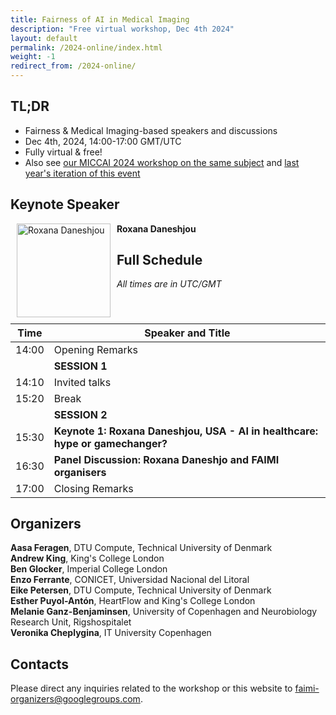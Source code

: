 ```yaml
---
title: Fairness of AI in Medical Imaging
description: "Free virtual workshop, Dec 4th 2024"
layout: default
permalink: /2024-online/index.html
weight: -1
redirect_from: /2024-online/
---
```


## TL;DR
 - Fairness & Medical Imaging-based speakers and discussions
 - Dec 4th, 2024, 14:00-17:00 GMT/UTC
 - Fully virtual & free! 
 - Also see [our MICCAI 2024 workshop on the same subject](/2024-miccai/) and [last year's iteration of this event](/2023-online/)


## Keynote Speaker
<div class="clearfix">
	<img class="img2" src="/assets/speakers/Roxana.jpg" alt="Roxana Daneshjou" width="150" style="float: left; padding:0px 10px 10px 10px">
	<p style="text-align: justify">
		<b>Roxana Daneshjou</b> 
	</p>
	<!-- <p style="text-align: justify">
		<b>Roxana Daneshjou</b> joined Penn State Dickinson Law as assistant professor of law in July 2021. Her current research focuses on the ethical and legal challenges of artificial intelligence and big data for health care and health law in the United States and Europe. She also researches comparative law and ethics of other issues at the cutting edge of medical developments, such as the clinical translation of stem cell research, biological products, such as somatic cells, tissues, and gene therapy, reproductive medicine, such as mitochondrial replacement techniques, and digital health more generally. Professor Gerke has over 50 publications in health law and bioethics, especially AI and digital health. She was named a 2021 Health Law Scholar by the American Society for Law, Medicine & Ethics and the Saint Louis University School of Law Center for Health Law Studies. Professor Gerke previously served as a Research Fellow in Medicine, Artificial Intelligence, and Law at the Petrie-Flom Center for Health Law Policy, Biotechnology, and Bioethics at Harvard Law School. Before joining Harvard Law School, Professor Gerke was the General Manager of the Institute for German, European and International Medical Law, Public Health Law and Bioethics of the Universities of Heidelberg and Mannheim.
	</p> -->
</div>

## Full Schedule
*All times are in UTC/GMT*

 | Time | Speaker and Title |
 |------|-------- |
 | 14:00 | Opening Remarks | 
 ||**SESSION 1** |
 | 14:10 | Invited talks | 
 | 15:20 | Break |
 ||**SESSION 2** |
 | 15:30 | **Keynote 1: Roxana Daneshjou, USA -  AI in healthcare: hype or gamechanger?** |
 | 16:30 | **Panel Discussion: Roxana Daneshjo and FAIMI organisers** |
 | 17:00 | Closing Remarks |

 
## Organizers

**Aasa Feragen**, DTU Compute, Technical University of Denmark  
**Andrew King**, King's College London  
**Ben Glocker**, Imperial College London  
**Enzo Ferrante**, CONICET, Universidad Nacional del Litoral  
**Eike Petersen**, DTU Compute, Technical University of Denmark  
**Esther Puyol-Antón**, HeartFlow and King's College London  
**Melanie Ganz-Benjaminsen**, University of Copenhagen and Neurobiology Research Unit, Rigshospitalet  
**Veronika Cheplygina**, IT University Copenhagen  

## Contacts

Please direct any inquiries related to the workshop or this website to <a href="mailto:faimi-organizers@googlegroups.com">faimi-organizers@googlegroups.com</a>.
